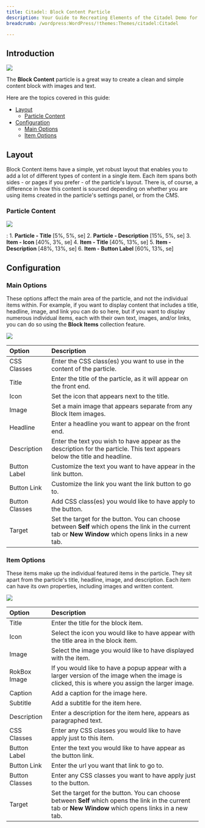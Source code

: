 ```yaml
---
title: Citadel: Block Content Particle
description: Your Guide to Recreating Elements of the Citadel Demo for WordPress
breadcrumb: /wordpress:WordPress/!themes:Themes/citadel:Citadel

---
```


## Introduction

![](assets/particle_block1.jpg)

The **Block Content** particle is a great way to create a clean and simple content block with images and text. 

Here are the topics covered in this guide:

* [Layout](#layout)
    - [Particle Content](#particle-content)
* [Configuration](#configuration)
    - [Main Options](#main-options)
    - [Item Options](#item-options)

## Layout

Block Content items have a simple, yet robust layout that enables you to add a lot of different types of content in a single item. Each item spans both sides - or pages if you prefer - of the particle's layout. There is, of course, a difference in how this content is sourced depending on whether you are using items created in the particle's settings panel, or from the CMS.

### Particle Content

![](assets/particle_block1.jpg)

:   1. **Particle - Title** [5%, 5%, se]
    2. **Particle - Description** [15%, 5%, se]
    3. **Item - Icon** [40%, 3%, se]
    4. **Item - Title** [40%, 13%, se]
    5. **Item - Description** [48%, 13%, se]
    6. **Item - Button Label** [60%, 13%, se]

## Configuration

### Main Options 

These options affect the main area of the particle, and not the individual items within. For example, if you want to display content that includes a title, headline, image, and link you can do so here, but if you want to display numerous individual items, each with their own text, images, and/or links, you can do so using the **Block Items** collection feature.

![](assets/particle_block2.jpg)

| Option         | Description                                                                                                                                              |
| :-----         | :-----                                                                                                                                                   |
| CSS Classes    | Enter the CSS class(es) you want to use in the content of the particle.                                                                                  |
| Title          | Enter the title of the particle, as it will appear on the front end.                                                                                     |
| Icon           | Set the icon that appears next to the title.                                                                                                             |
| Image          | Set a main image that appears separate from any Block Item images.                                                                                       |
| Headline       | Enter a headline you want to appear on the front end.                                                                                                    |
| Description    | Enter the text you wish to have appear as the description for the particle. This text appears below the title and headline.                              |
| Button Label   | Customize the text you want to have appear in the link button.                                                                                           |
| Button Link    | Customize the link you want the link button to go to.                                                                                                    |
| Button Classes | Add CSS class(es) you would like to have apply to the button.                                                                                            |
| Target         | Set the target for the button. You can choose between **Self** which opens the link in the current tab or **New Window** which opens links in a new tab. |

### Item Options

These items make up the individual featured items in the particle. They sit apart from the particle's title, headline, image, and description. Each item can have its own properties, including images and written content.

![](assets/particle_block3.jpg)

| Option         | Description                                                                                                                                              |
| :-----         | :-----                                                                                                                                                   |
| Title          | Enter the title for the block item.                                                                                                                      |
| Icon           | Select the icon you would like to have appear with the title area in the block item.                                                                     |
| Image          | Select the image you would like to have displayed with the item.                                                                                         |
| RokBox Image   | If you would like to have a popup appear with a larger version of the image when the image is clicked, this is where you assign the larger image.        |
| Caption        | Add a caption for the image here.                                                                                                                        |
| Subtitle       | Add a subtitle for the item here.                                                                                                                        |
| Description    | Enter a description for the item here, appears as paragraphed text.                                                                                      |
| CSS Classes    | Enter any CSS classes you would like to have apply just to this item.                                                                                    |
| Button Label   | Enter the text you would like to have appear as the button link.                                                                                         |
| Button Link    | Enter the url you want that link to go to.                                                                                                               |
| Button Classes | Enter any CSS classes you want to have apply just to the button.                                                                                         |
| Target         | Set the target for the button. You can choose between **Self** which opens the link in the current tab or **New Window** which opens links in a new tab. |

